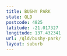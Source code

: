 ```yaml
---
title: BUSHY PARK
state: QLD
postcode: 4825
latitude: -21.017327
longitude: 137.432341
url: /qld/bushy-park/
layout: suburb
---
```

